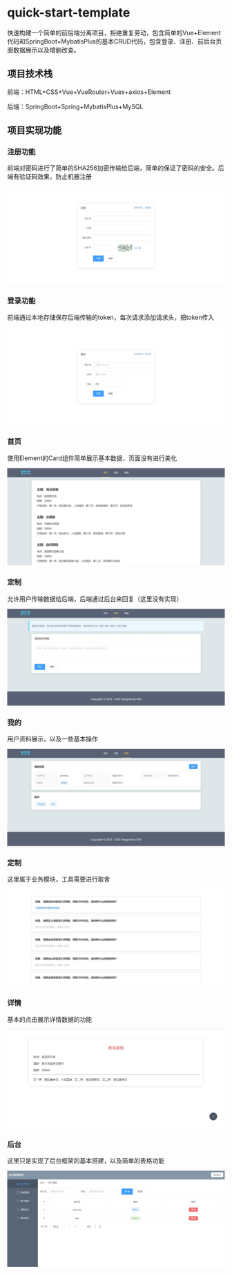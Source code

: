 # quick-start-template
快速构建一个简单的前后端分离项目，拒绝重复劳动，包含简单的Vue+Element代码和SpringBoot+MybatisPlus的基本CRUD代码，包含登录、注册、前后台页面数据展示以及增删改查。



## 项目技术栈

前端：HTML+CSS+Vue+VueRouter+Vuex+axios+Element

后端：SpringBoot+Spring+MybatisPlus+MySQL



## 项目实现功能

### 注册功能

前端对密码进行了简单的SHA256加密传输给后端，简单的保证了密码的安全。后端有验证码效果，防止机器注册

![register](./img/register.jpg)

### 登录功能

前端通过本地存储保存后端传输的token，每次请求添加请求头，把token传入

![login](./img/login.jpg)

### 首页

使用Element的Card组件简单展示基本数据，页面没有进行美化

![index](./img/index.jpg)

### 定制

允许用户传输数据给后端，后端通过后台来回复（这里没有实现）

![customize](./img/customize.jpg)

### 我的

用户资料展示，以及一些基本操作

![my](./img/my.jpg)

### 定制

这里属于业务模块，工具需要进行取舍

![question-detail](./img/question-detail.jpg)

### 详情

基本的点击展示详情数据的功能

![detail](./img/detail.jpg)

### 后台

这里只是实现了后台框架的基本搭建，以及简单的表格功能

![user](./img/user.jpg)

